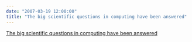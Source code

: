 ```yaml
---
date: "2007-03-19 12:00:00"
title: "The big scientific questions in computing have been answered"
---
```


[The big scientific questions in computing have been answered](/lemire/blog/2007/03-19-the-big-scientific-questions-in-computing-have-been-answered)


